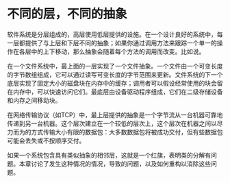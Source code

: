 # 不同的层，不同的抽象

软件系统是分层组成的，高层使用低层提供的设施。在一个设计良好的系统中，每一层都提供了与上层和下层不同的抽象；如果你通过调用方法来跟踪一个单一的操作在各层中的上下移动，那么抽象会随着每个方法的调用而改变。比如说。

在一个文件系统中，最上面的一层实现了一个文件抽象。一个文件由一个可变长度的字节数组组成，它可以通过读写可变长度的字节范围来更新。文件系统的下一个底层实现了固定大小的磁盘块在内存中的缓存；调用者可以假设经常使用的块会留在内存中，可以快速访问它们。最底层由设备驱动程序组成，它们在二级存储设备和内存之间移动块。

在网络传输协议（如TCP）中，最上层提供的抽象是一个字节流从一台机器可靠地传递到另一台机器。这个层次建立在一个较低的层次上，这个层次在机器之间以尽力而为的方式传输大小有限的数据包：大多数数据包将被成功交付，但有些数据包可能会丢失或不按顺序交付。

如果一个系统包含具有类似抽象的相邻层，这就是一个红旗，表明类的分解有问题。本章讨论了发生这种情况的情况，导致的问题，以及如何重构以消除这些问题。
